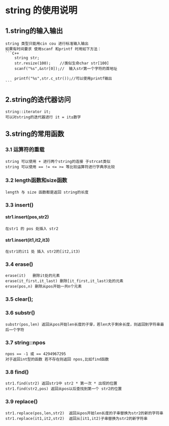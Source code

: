 # string 的使用说明

## 1.string的输入输出
	string 类型只能用cin cou 进行标准输入输出
	如果有时间要求 使用scanf 和printf 时用如下方法：
	```C++
		string str;
		str.resize(100);	//类似生命char str[100]
		scanf("%s",&str[0]);//	输入str第一个字符的首地址
	
		printf("%s",str.c_str());//可以使用printf输出
	```

## 2.string的迭代器访问
	string::iterator it;
	可以对string的迭代器进行 it = it±数字

## 3.string的常用函数
### 3.1 运算符的重载
	string 可以使用 + 进行两个string的连接 于strcat类似
	string 可以使用 == != <= >= 等比较运算符进行字典序比较
### 3.2 length函数和size函数
	length 与 size 函数都是返回 string的长度
### 3.3 insert()
#### str1.insert(pos,str2) 
	在str1 的 pos 处插入 str2
#### str1.insert(it1,it2,it3)
	在str1的it1 处 插入 str2的[it2,it3)
### 3.4 erase()
	erase(it)	删除it处的元素
	erase(it_first,it_last) 删除[it_first,it_last)处的元素
	erase(pos,n) 删除从pos开始一共n个元素
### 3.5 clear();
### 3.6 substr()
	substr(pos,len)	返回从pos开始len长度的子穿，若len大于剩余长度，则返回到字符串最后一个字符
### 3.7 string::npos
	npos == -1 或 == 4294967295
	对于返回int型的函数 若不存在则返回 npos,比如find函数
### 3.8 find()
	str1.find(str2) 返回str1中 str2 * 第一次 * 出现的位置
	str1.find(str2,pos) 返回从pos以后查找到第一个 str2的位置
### 3.9 replace()
	str1.replace(pos,len,str2)	返回从pos开始len长度的子串替换为str2的新的字符串
	str1.replace(it1,it2,str2)  返回从[it1,it2)子串替换为str2的新字符串

	
